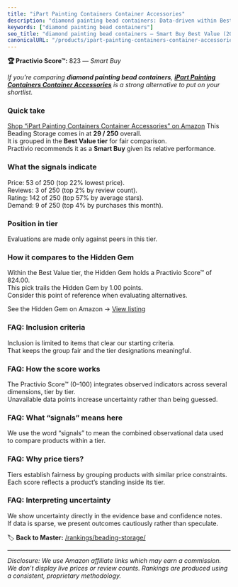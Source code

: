 ```yaml
---
title: "iPart Painting Containers Container Accessories"
description: "diamond painting bead containers: Data-driven within Best Value ranking using the Practivio Score™. Positioned by quality, value, demand, findability, momentum."
keywords: ["diamond painting bead containers"]
seo_title: "diamond painting bead containers — Smart Buy Best Value (2025)"
canonicalURL: "/products/ipart-painting-containers-container-accessories-B07P5YDBZR/"
---
```


**🏆 Practivio Score™:** 823 — _Smart Buy_


*If you're comparing **diamond painting bead containers**, **[iPart Painting Containers Container Accessories](https://www.amazon.com/dp/B07P5YDBZR?tag=practivio-20)** is a strong alternative to put on your shortlist.*
### Quick take
[Shop “iPart Painting Containers Container Accessories” on Amazon](https://www.amazon.com/dp/B07P5YDBZR?tag=practivio-20)
This Beading Storage comes in at **29 / 250** overall.  
It is grouped in the **Best Value tier** for fair comparison.  
Practivio recommends it as a **Smart Buy** given its relative performance.

### What the signals indicate
Price: 53 of 250 (top 22% lowest price).  
Reviews: 3 of 250 (top 2% by review count).  
Rating: 142 of 250 (top 57% by average stars).  
Demand: 9 of 250 (top 4% by purchases this month).

### Position in tier
Evaluations are made only against peers in this tier.

### How it compares to the Hidden Gem
Within the Best Value tier, the Hidden Gem holds a Practivio Score™ of 824.00.  
This pick trails the Hidden Gem by 1.00 points.  
Consider this point of reference when evaluating alternatives.  

See the Hidden Gem on Amazon → [View listing](https://www.amazon.com/dp/B07R8NSTZW?tag=practivio-20)

### FAQ: Inclusion criteria
Inclusion is limited to items that clear our starting criteria.  
That keeps the group fair and the tier designations meaningful.

### FAQ: How the score works
The Practivio Score™ (0–100) integrates observed indicators across several dimensions, tier by tier.  
Unavailable data points increase uncertainty rather than being guessed.

### FAQ: What “signals” means here
We use the word “signals” to mean the combined observational data used to compare products within a tier.

### FAQ: Why price tiers?
Tiers establish fairness by grouping products with similar price constraints.  
Each score reflects a product’s standing inside its tier.

### FAQ: Interpreting uncertainty
We show uncertainty directly in the evidence base and confidence notes.  
If data is sparse, we present outcomes cautiously rather than speculate.


🏷️ **Back to Master:** [/rankings/beading-storage/](/rankings/beading-storage/)

---
_Disclosure: We use Amazon affiliate links which may earn a commission. We don’t display live prices or review counts. Rankings are produced using a consistent, proprietary methodology._
